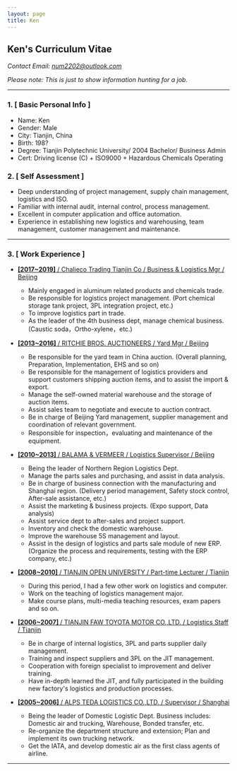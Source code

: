 ```yaml
---
layout: page
title: Ken
---
```


## Ken's Curriculum Vitae

*Contact Email: <num2202@outlook.com>*

*Please note: This is just to show information hunting for a job.*

---

### 1. [ Basic Personal Info ]

- Name: Ken
- Gender: Male
- City: Tianjin, China
- Birth: 198?
- Degree: Tianjin Polytechnic University/ 2004 Bachelor/ Business Admin
- Cert: Driving license (C) + ISO9000 + Hazardous Chemicals Operating

### 2. [ Self Assessment ]

- Deep understanding of project management, supply chain management, logistics and ISO.
- Familiar with internal audit, internal control, process management.
- Excellent in computer application and office automation.
- Experience in establishing new logistics and warehousing, team management, customer management and maintenance.

---

### 3. [ Work Experience ]

- <u>**[2017~2019]** / Chalieco Trading Tianjin Co / Business & Logistics Mgr / Beijing</u>

  - Mainly engaged in aluminum related products and chemicals trade.
  - Be responsible for logistics project management. (Port chemical storage tank project, 3PL integration project, etc.)
  - To improve logistics part in trade.
  - As the leader of the 4th business dept, manage chemical business. (Caustic soda，Ortho-xylene，etc.)

- <u>**[2013~2016]** / RITCHIE BROS. AUCTIONEERS / Yard Mgr / Beijing</u>

  - Be responsible for the yard team in China auction. (Overall planning, Preparation, Implementation, EHS and so on)
  - Be responsible for the management of logistics providers and support customers shipping auction items, and to assist the import & export.
  - Manage the self-owned material warehouse and the storage of auction items.
  - Assist sales team to negotiate and execute to auction contract.
  - Be in charge of Beijing Yard management, supplier management and coordination of relevant government.
  - Responsible for inspection，evaluating and maintenance of the equipment.

- <u>**[2010~2013]** / BALAMA & VERMEER / Logistics Supervisor / Beijing</u>

  - Being the leader of Northern Region Logistics Dept.
  - Manage the parts sales and purchasing, and assist in data analysis.
  - Be in charge of business connection with the manufacturing and Shanghai region. (Delivery period management, Safety stock control, After-sale assistance, etc.)
  - Assist the marketing & business projects. (Expo support, Data analysis)
  - Assist service dept to after-sales and project support.
  - Inventory and check the domestic warehouse.
  - Improve the warehouse 5S management and layout.
  - Assist in the design of logistics and parts sale module of new ERP. (Organize the process and requirements, testing with the ERP company, etc.)

- <u>**[2008~2010]** / TIANJIN OPEN UNIVERSITY / Part-time Lecturer / Tianjin</u>

  - During this period, I had a few other work on logistics and computer.
  - Work on the teaching of logistics management major.
  - Make course plans, multi-media teaching resources, exam papers and so on.

- <u>**[2006~2007]** / TIANJIN FAW TOYOTA MOTOR CO.,LTD. / Logistics Staff / Tianjin</u>

  - Be in charge of internal logistics, 3PL and parts supplier daily management.
  - Training and inspect suppliers and 3PL on the JIT management.
  - Cooperation with foreign specialist to improvement and deliver training.
  - Have in-depth learned the JIT, and fully participated in the building new factory's logistics and production processes.

- <u>**[2005~2006]** / ALPS TEDA LOGISTICS CO.,LTD. / Supervisor / Shanghai</u>

  - Being the leader of Domestic Logistic Dept. Business includes: Domestic air and trucking, Warehouse, Bonded transfer, etc.
  - Re-organize the department structure and extension; Plan and implement its own trucking network.
  - Get the IATA, and develop domestic air as the first class agents of airline.

---
